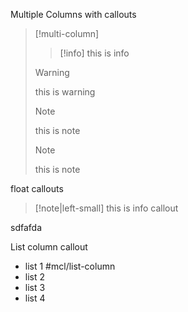 
Multiple Columns with callouts
>[!multi-column]
>
>>[!info]
>>this is info
>
>>[!warning] 
>>this is warning
>
>>[!note]
>>this is note
>
>>[!note]
>>this is note



float callouts

>[!note|left-small]
>this is info callout

sdfafda


List column callout
- list 1 #mcl/list-column
- list 2
- list 3
- list 4















